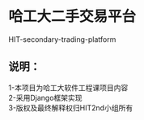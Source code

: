# 哈工大二手交易平台
HIT-secondary-trading-platform <br>
## 说明：
  1-本项目为哈工大软件工程课项目内容<br>
  2-采用Django框架实现<br>
  3-版权及最终解释权归HIT2nd小组所有<br>
